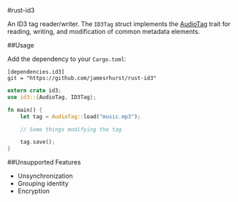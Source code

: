 
#rust-id3


An ID3 tag reader/writer. The `ID3Tag` struct implements the [AudioTag](https://github.com/jamesrhurst/rust-audiotag) trait for reading, writing, and modification of common metadata elements.

##Usage

Add the dependency to your `Cargo.toml`:

```
[dependencies.id3]
git = "https://github.com/jamesrhurst/rust-id3"
```

```rust
extern crate id3;
use id3::{AudioTag, ID3Tag};

fn main() {
	let tag = AudioTag::load("music.mp3");

	// Some things modifying the tag

	tag.save();
}
```

##Unsupported Features

  * Unsynchronization
  * Grouping identity
  * Encryption

